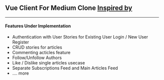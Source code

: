 ## Vue Client For Medium Clone [Inspired by](https://codebase.show/projects/realworld?category=frontend)

---

#### Features Under Implementation

- Authentication with User Stories for Existing User Login / New User Register
- CRUD stories for articles
- Commenting acticles feature
- Follow/Unfollow Authors
- Like / Dislike single articles usecase
- Separate Subscriptions Feed and Main Articles Feed
- .... more
